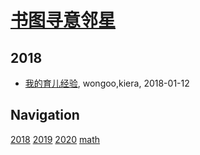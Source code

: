# [书图寻意邻星](http://wongoo.gitee.io/sons)

## 2018
* [我的育儿经验](/shutu/2018/20180112-experience-on-children-education), wongoo,kiera, 2018-01-12

## Navigation
[2018](/shutu/2018/)
[2019](/shutu/2019/)
[2020](/shutu/2020/)
[math](/shutu/math/)
